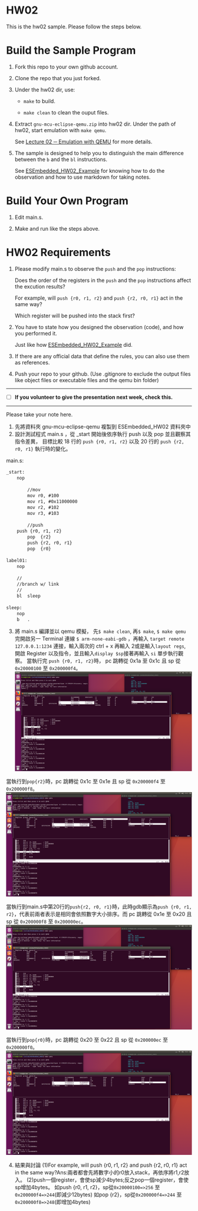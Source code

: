 HW02
===
This is the hw02 sample. Please follow the steps below.

# Build the Sample Program

1. Fork this repo to your own github account.

2. Clone the repo that you just forked.

3. Under the hw02 dir, use:

	* `make` to build.

	* `make clean` to clean the ouput files.

4. Extract `gnu-mcu-eclipse-qemu.zip` into hw02 dir. Under the path of hw02, start emulation with `make qemu`.

	See [Lecture 02 ─ Emulation with QEMU] for more details.

5. The sample is designed to help you to distinguish the main difference between the `b` and the `bl` instructions.  

	See [ESEmbedded_HW02_Example] for knowing how to do the observation and how to use markdown for taking notes.

# Build Your Own Program

1. Edit main.s.

2. Make and run like the steps above.

# HW02 Requirements

1. Please modify main.s to observe the `push` and the `pop` instructions:  

	Does the order of the registers in the `push` and the `pop` instructions affect the excution results?  

	For example, will `push {r0, r1, r2}` and `push {r2, r0, r1}` act in the same way?  

	Which register will be pushed into the stack first?

2. You have to state how you designed the observation (code), and how you performed it.  

	Just like how [ESEmbedded_HW02_Example] did.

3. If there are any official data that define the rules, you can also use them as references.

4. Push your repo to your github. (Use .gitignore to exclude the output files like object files or executable files and the qemu bin folder)

[Lecture 02 ─ Emulation with QEMU]: http://www.nc.es.ncku.edu.tw/course/embedded/02/#Emulation-with-QEMU
[ESEmbedded_HW02_Example]: https://github.com/vwxyzjimmy/ESEmbedded_HW02_Example

--------------------

- [ ] **If you volunteer to give the presentation next week, check this.**
--------------------

Please take your note here.

1. 先將資料夾 gnu-mcu-eclipse-qemu 複製到 ESEmbedded_HW02 資料夾中
2. 設計測試程式 main.s ，從 _start 開始後依序執行 push 以及 pop 並且觀察其指令差異， 目標比較 18 行的 `push {r0, r1, r2}` 以及 20 行的 `push {r2, r0, r1}` 執行時的變化。

main.s:

```assembly
_start:
	nop
        
        //mov
        mov r0, #100
        mov r1, #0x11000000
        mov r2, #102
        mov r3, #103

        //push
	push {r0, r1, r2}
        pop  {r2}
        push {r2, r0, r1}
        pop  {r0}
  
label01:
	nop

	//
	//branch w/ link
	//
	bl	sleep

sleep:
	nop
	b	.
```
3. 將 main.s 編譯並以 qemu 模擬， 先`$ make clean`, 再`$ make`, `$ make qemu` 完開啟另一 Terminal 連線 `$ arm-none-eabi-gdb` ，再輸入 `target remote 127.0.0.1:1234` 連接，輸入兩次的 ctrl + x 再輸入 2或是輸入`layout regs`, 開啟 Register 以及指令，並且輸入`display $sp`接著再輸入 `si` 單步執行觀察。 當執行完 `push {r0, r1, r2}`時， pc 跳轉從 0x1a 至 0x1c 且 sp 從 `0x20000100` 至 `0x200000f4`。
![](https://github.com/yaxchuang/ESEmbedded_HW02/blob/master/img/push{r0,r1,r2}.png)

當執行到`pop{r2}`時，pc 跳轉從 0x1c 至 0x1e 且 sp 從 `0x200000f4` 至 `0x200000f8`。
![](https://github.com/yaxchuang/ESEmbedded_HW02/blob/master/img/pop{r2}.png)


當執行到main.s中第20行的`push{r2, r0, r1}`時，此時gdb顯示為`push {r0, r1, r2}`，代表前兩者表示是相同會依照數字大小排序。而 pc 跳轉從 0x1e 至 0x20 且 sp 從 `0x200000f8` 至 `0x200000ec`。
![](https://github.com/yaxchuang/ESEmbedded_HW02/blob/master/img/push{r2,r0,r1}.png)


當執行到`pop{r0}`時，pc 跳轉從 0x20 至 0x22 且 sp 從 `0x200000ec` 至 `0x200000f0`。
![](https://github.com/yaxchuang/ESEmbedded_HW02/blob/master/img/pop{r0}.png)

4. 結果與討論
(1)For example, will push {r0, r1, r2} and push {r2, r0, r1} act in the same way?Ans:兩者都會先將數字小的r0放入stack，再依序將r1,r2放入。
(2)push一個register，會使sp減少4bytes;反之pop一個register，會使sp增加4bytes。
如push {r0, r1, r2}，sp從`0x20000100=>256` 至 `0x200000f4=>244`(即減少12bytes)
如pop  {r2}，sp從`0x200000f4=>244` 至 `0x200000f8=>248`(即增加4bytes)


